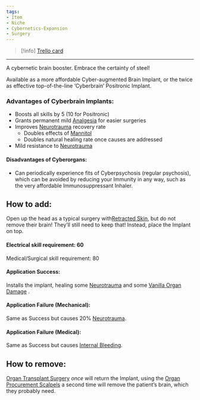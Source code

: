 ```yaml
---
tags:
- Item
- Niche
- Cybernetics-Expansion
- Surgery
---
```




> [!info] [Trello card](https://trello.com/c/EiT0ucpI/9-cyberbrain-implant)

---

A cybernetic brain booster. Embrace the certainty of steel!

Available as a more affordable Cyber-augmented Brain Implant, or the twice as effective top-of-the-line ‘Cyberbrain’ Positronic Implant.

### Advantages of Cyberbrain Implants:

- Boosts all skills by 5 (10 for Positronic)
- Grants permanent mild [Analgesia](../Torso/Analgesia.md)  for easier surgeries
- Improves [Neurotrauma](../Head_Brain/Neurotrauma.md)  recovery rate
  - Doubles effects of [Mannitol](../Items/Mannitol.md)
  - Doubles natural healing rate once causes are addressed
- Mild resistance to [Neurotrauma](../Head_Brain/Neurotrauma.md)

#### Disadvantages of Cyberorgans:

- Can periodically experience fits of Cyberpsychosis (regular psychosis), which can be avoided by reducing your Immunity in any way, such as the very affordable Immunosuppressant Inhaler.

## How to add:

Open up the head as a typical surgery with[Retracted Skin](../Surgery/Retracted%20Skin.md), but do not remove their brain! They’ll still need to keep that! Instead, place the Implant on top.

#### Electrical skill requirement: 60

Medical/Surgical skill requirement: 80

#### Application Success:

Installs the implant, healing some [Neurotrauma](../Head_Brain/Neurotrauma.md)  and some [Vanilla Organ Damage](../Torso/Vanilla%20Organ%20Damage.md) .

#### Application Failure (Mechanical):

Same as Success but causes 20% [Neurotrauma](../Head_Brain/Neurotrauma.md).

#### Application Failure (Medical):

Same as Success but causes [Internal Bleeding](../Torso/Internal%20Bleeding.md).

## How to remove:

[Organ Transplant Surgery](../Procedures/Organ%20Transplant%20Surgery.md) _once_ will return the Implant, using the [Organ Procurement Scalpels](../Items/archived/Organ%20Procurement%20Scalpels.md) a second time will remove the patient’s brain, which they probably need.